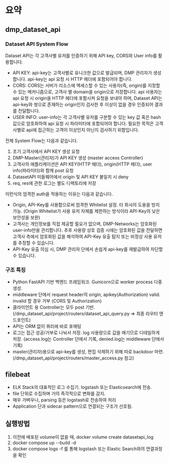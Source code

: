 # 요약
## dmp_dataset_api
### Dataset API System Flow
Dataset API는 각 고객사별 유저를 인증하기 위해 API key, CORS와 User info를 활용합니다.

- API KEY: api-key는 고객사별로 유니크한 값으로 발급되며, DMP 관리자가 생성합니다. api-key는 api 요청 시 HTTP 헤더에 포함되어야 합니다.
- CORS: CORS는 서버가 리소스에 액세스할 수 있는 사용자(즉, origin)를 지정할 수 있는 메커니즘으로, 고객사 별 domain을 origin으로 저장합니다. api 사용자는 api 요청 시 origin을 HTTP 헤더에 포함시켜 요청을 보내야 하며, Dataset API는 api-key와 쌍으로 존재하는 origin인지 검사한 후 이상이 없을 경우 인증되어 결과를 전달합니다.
- USER INFO: user-info는 각 고객사별 유저를 구분할 수 있는 key 값 혹은 hash 값으로 암호화하여 api 요청 시 파라미터에 포함되어야 합니다. 필요한 목적은 고객사별로 api에 접근하는 고객이 이상인지 아닌지 검사하기 위함입니다.

전체 System Flow는 다음과 같습니다. 
1. 초기 고객사에서 API KEY 생성 요청 
2. DMP-Master(관리자)가 API KEY 생성 (master access Controller) 
3. 고객사의 애플리케이션은 API KEY(HTTP 헤더), origin(HTTP 헤더), user info(파라미터)와 함께 post 요청
4. DatasetAPI 미들웨어에서 origin 및 API KEY 불일치 시 deny 
5. req, res에 관한 로그는 별도 디렉토리에 저장 

이런식의 엄격한 auth을 적용하는 이유는 다음과 같습니다. 
- Origin, API-Key를 사용함으로써 엄격한 Whitelist 설정. 타 회사의 도용을 방지 가능. (Origin Whitelist가 사용 유저 자체를 제한하는 방식이라 API-Key의 낮은 보안성을 보완) 
- 고객사는 개인정보를 직접 제공할 필요가 없으며, DMP-Networks는 암호화된 user-info만을 관리합니다. 추후 사용량 상호 검증 시에는 암호화된 값을 전달하면 고객사 측에서 암호화된 값을 해석하여 API-Key 유출 탐지 또는 비정상 사용 유저를 추정할 수 있습니다. 
- API-Key 유출 의심 시, DMP 관리자 단에서 손쉽게 api-key를 재발급하여 차단할 수 있습니다. 

### 구조 특징
- Python FastAPI 기반 백엔드 프레임워크. Gunicorn으로 worker process 다중 생성.
- middleware 단에서 request header의 origin, apikey(Authorization) valid. invalid 할 경우 거부 (CORS 및 Authorization)
- 클라이언트 용 Controller는 모두 post 기반. (/dmp_dataset_api/project/routers/dataset_api_query.py => 최종 라우터 엔드포인트)
- API는 ORM 없이 쿼리에 바로 포매팅
- 로그는 접근 성공/거부로 나눠서 저장. log 사용량으로 값을 매기므로 디테일하게 저장. (access.log는 Controller 단에서 기록, denied.log는 middleware 단에서 기록)
- master(관리자)용으로 api-key를 생성, 편집 삭제하기 위해 따로 backdoor 마련. (/dmp_dataset_api/project/routers/master_access.py 참고)

## filebeat
- ELK Stack의 대표적인 로그 수집기. logstash 또는 Elasticsearch에 전송.
- file 단위로 수집하며 거의 즉각적으로 변화를 감지.
- 매우 가벼우나, parsing 등은 logstash로 전송하여 처리
- Application 단과 sidecar pattern으로 연결되는 구조가 선호됨.

## 실행방법  
1. 이전에 배포된 volume이 없을 때, docker volume create datasetapi_log
2. docker compose up --build -d
3. docker compose logs -f 를 통해 logstash 또는 Elastic Search와의 연결과정을 확인
